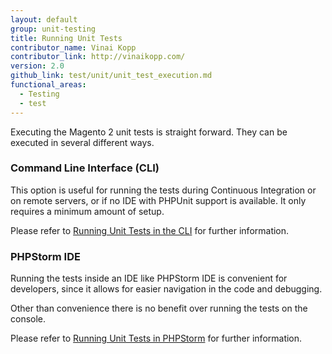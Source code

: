```yaml
---
layout: default
group: unit-testing
title: Running Unit Tests
contributor_name: Vinai Kopp
contributor_link: http://vinaikopp.com/
version: 2.0
github_link: test/unit/unit_test_execution.md
functional_areas:
  - Testing
  - test
---
```


Executing the Magento 2 unit tests is straight forward.
They can be executed in several different ways.

### Command Line Interface (CLI)  

This option is useful for running the tests during Continuous Integration or on remote servers, or if no IDE with PHPUnit support is available. It only requires a minimum amount of setup.  

Please refer to [Running Unit Tests in the CLI]({{page.baseurl}}/test/unit/unit_test_execution_cli.html) for further information.

### PHPStorm IDE  
Running the tests inside an IDE like PHPStorm IDE is convenient for developers, since it allows for easier navigation in the code and debugging.

Other than convenience there is no benefit over running the tests on the console.

Please refer to [Running Unit Tests in PHPStorm]({{page.baseurl}}/test/unit/unit_test_execution_phpstorm.html) for further information.
